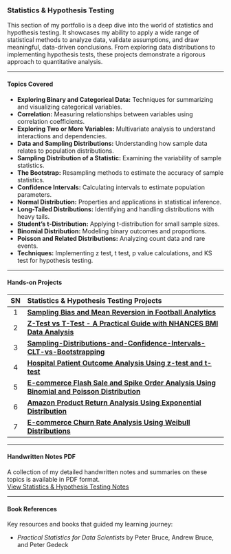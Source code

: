 ### Statistics & Hypothesis Testing

This section of my portfolio is a deep dive into the world of statistics and hypothesis testing. It showcases my ability to apply a wide range of statistical methods to analyze data, validate assumptions, and draw meaningful, data-driven conclusions. From exploring data distributions to implementing hypothesis tests, these projects demonstrate a rigorous approach to quantitative analysis.

---

#### Topics Covered

- **Exploring Binary and Categorical Data:** Techniques for summarizing and visualizing categorical variables.
- **Correlation:** Measuring relationships between variables using correlation coefficients.
- **Exploring Two or More Variables:** Multivariate analysis to understand interactions and dependencies.
- **Data and Sampling Distributions:** Understanding how sample data relates to population distributions.
- **Sampling Distribution of a Statistic:** Examining the variability of sample statistics.
- **The Bootstrap:** Resampling methods to estimate the accuracy of sample statistics.
- **Confidence Intervals:** Calculating intervals to estimate population parameters.
- **Normal Distribution:** Properties and applications in statistical inference.
- **Long-Tailed Distributions:** Identifying and handling distributions with heavy tails.
- **Student’s t-Distribution:** Applying t-distribution for small sample sizes.
- **Binomial Distribution:** Modeling binary outcomes and proportions.
- **Poisson and Related Distributions:** Analyzing count data and rare events.
- **Techniques:** Implementing z test, t test, p value calculations, and KS test for hypothesis testing.

---
#### Hands-on Projects

| SN | Statistics & Hypothesis Testing Projects |
|:---:|:---|
| 1 | **[Sampling Bias and Mean Reversion in Football Analytics](https://github.com/DhawaDG/Sampling_Bias_and_Mean_Reversion_in_Football_Analytics)** |
| 2 | **[Z-Test vs T-Test - A Practical Guide with NHANCES BMI Data Analysis](https://github.com/DhawaDG/Z-Test-vs-T-Test-A-Practical-Guide-with-NHANCES-BMI-Data-Analysis)** |
| 3 | **[Sampling-Distributions-and-Confidence-Intervals-CLT-vs-Bootstrapping](https://github.com/DhawaDG/Hospital-Patient-Outcome-Analysis-Using-z-test-and-t-test)** |
| 4 | **[Hospital Patient Outcome Analysis Using z-test and t-test](https://github.com/DhawaDG/Sampling-Distributions-and-Confidence-Intervals-CLT-vs-Bootstrapping)** |
| 5 | **[E-commerce Flash Sale and Spike Order Analysis Using Binomial and Poisson Distribution](https://github.com/DhawaDG/E-commerce-Flash-Sale-and-Spike-Order-Using-Binomial-and-Poisson-Distribution)** |
| 6 | **[Amazon Product Return Analysis Using Exponential Distribution](https://github.com/DhawaDG/Amazon-Product-Return-Analysis-Using-Exponential-Distribution)** |
| 7 | **[E-commerce Churn Rate Analysis Using Weibull Distributions](https://github.com/DhawaDG/E-commrce-Churn-Rate-analysis-using-Weibull-Distributions)** |

---

#### Handwritten Notes PDF

A collection of my detailed handwritten notes and summaries on these topics is available in PDF format.  
[View Statistics & Hypothesis Testing Notes](#)

---

#### Book References

Key resources and books that guided my learning journey:

- *Practical Statistics for Data Scientists* by Peter Bruce, Andrew Bruce, and Peter Gedeck

